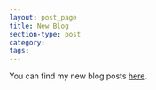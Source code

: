 ```yaml
---
layout: post_page
title: New Blog
section-type: post
category: 
tags:
---
```

You can find my new blog posts [here](http://brianmlin.com/myblog/).
